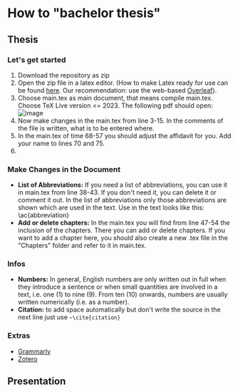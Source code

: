 # How to "bachelor thesis"

## Thesis

### Let's get started
1. Download the repository as zip
2. Open the zip file in a latex editor. (How to make Latex ready for use can be found [here](https://www.wwu.edu/faculty/curgus/Courses/LaTeX/Getting_Started_with_LaTeX.html). Our recommendation: use the web-based [Overleaf](https://www.overleaf.com/latex/templates/bachelorthesis-hshl/bydmpbhxfqgq)).
3. Choose main.tex as main document, that means compile main.tex. Choose TeX Live version <= 2023. The following pdf should open:
![image](https://user-images.githubusercontent.com/43642275/231692705-7359fac9-0975-472b-873a-22be89630f31.png)
4. Now make changes in the main.tex from line 3-15. In the comments of the file is written, what is to be entered where.
5. In the main.tex of time 68-57 you should adjust the affidavit for you. Add your name to lines 70 and 75.
6. 


### Make Changes in the Document
- **List of Abbreviations:** If you need a list of abbreviations, you can use it in main.tex from line 38-43. If you don't need it, you can delete it or comment it out.
In the list of abbreviations only those abbreviations are shown which are used in the text. Use in the text looks like this: \ac{abbreviation}
- **Add or delete chapters:** In the main.tex you will find from line 47-54 the inclusion of the chapters. There you can add or delete chapters. If you want to add a chapter here, you should also create a new .tex file in the "Chapters" folder and refer to it in main.tex.

### Infos
- **Numbers:** In general, English numbers are only written out in full when they introduce a sentence or when small quantities are involved in a text, i.e. one (1) to nine (9). From ten (10) onwards, numbers are usually written numerically (i.e. as a number).
- **Citation:** to add space automatically but don't write the source in the next line just use ``` ~\cite{citation} ```

### Extras
- [Grammarly](https://app.grammarly.com/)
- [Zotero](https://www.zotero.org/)
## Presentation

